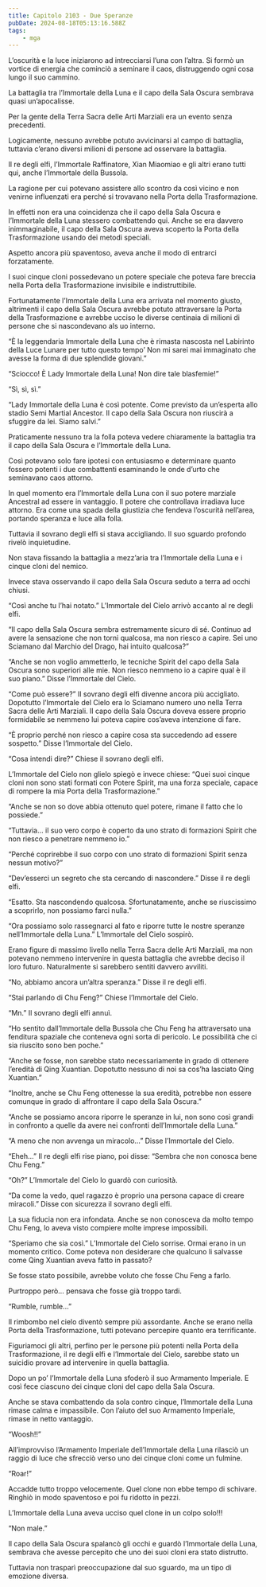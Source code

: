 ```yaml
---
title: Capitolo 2103 - Due Speranze
pubDate: 2024-08-18T05:13:16.588Z
tags:
    - mga
---
```





L’oscurità e la luce iniziarono ad intrecciarsi l’una con l’altra. Si formò un vortice di energia che cominciò a seminare il caos, distruggendo ogni cosa lungo il suo cammino.


La battaglia tra l’Immortale della Luna e il capo della Sala Oscura sembrava quasi un’apocalisse.


Per la gente della Terra Sacra delle Arti Marziali era un evento senza precedenti.


Logicamente, nessuno avrebbe potuto avvicinarsi al campo di battaglia, tuttavia c’erano diversi milioni di persone ad osservare la battaglia.


Il re degli elfi, l’Immortale Raffinatore, Xian Miaomiao e gli altri erano tutti qui, anche l’Immortale della Bussola.


La ragione per cui potevano assistere allo scontro da così vicino e non venirne influenzati era perché si trovavano nella Porta della Trasformazione.


In effetti non era una coincidenza che il capo della Sala Oscura e l’Immortale della Luna stessero combattendo qui. Anche se era davvero inimmaginabile, il capo della Sala Oscura aveva scoperto la Porta della Trasformazione usando dei metodi speciali.


Aspetto ancora più spaventoso, aveva anche il modo di entrarci forzatamente.


I suoi cinque cloni possedevano un potere speciale che poteva fare breccia nella Porta della Trasformazione invisibile e indistruttibile.


Fortunatamente l’Immortale della Luna era arrivata nel momento giusto, altrimenti il capo della Sala Oscura avrebbe potuto attraversare la Porta della Trasformazione e avrebbe ucciso le diverse centinaia di milioni di persone che si nascondevano als uo interno.


“È la leggendaria Immortale della Luna che è rimasta nascosta nel Labirinto della Luce Lunare per tutto questo tempo’ Non mi sarei mai immaginato che avesse la forma di due splendide giovani.”


“Sciocco! È Lady Immortale della Luna! Non dire tale blasfemie!”


“Sì, sì, sì.”


“Lady Immortale della Luna è così potente. Come previsto da un’esperta allo stadio Semi Martial Ancestor. Il capo della Sala Oscura non riuscirà a sfuggire da lei. Siamo salvi.”


Praticamente nessuno tra la folla poteva vedere chiaramente la battaglia tra il capo della Sala Oscura e l’Immortale della Luna.


Così potevano solo fare ipotesi con entusiasmo e determinare quanto fossero potenti i due combattenti esaminando le onde d’urto che seminavano caos attorno.


In quel momento era l’Immortale della Luna con il suo potere marziale Ancestral ad essere in vantaggio. Il potere che controllava irradiava luce attorno. Era come una spada della giustizia che fendeva l’oscurità nell’area, portando speranza e luce alla folla.


Tuttavia il sovrano degli elfi si stava accigliando. Il suo sguardo profondo rivelò inquietudine.


Non stava fissando la battaglia a mezz’aria tra l’Immortale della Luna e i cinque cloni del nemico.


Invece stava osservando il capo della Sala Oscura seduto a terra ad occhi chiusi.


“Così anche tu l’hai notato.” L’Immortale del Cielo arrivò accanto al re degli elfi.


“Il capo della Sala Oscura sembra estremamente sicuro di sé. Continuo ad avere la sensazione che non torni qualcosa, ma non riesco a capire. Sei uno Sciamano dal Marchio del Drago, hai intuito qualcosa?”


“Anche se non voglio ammetterlo, le tecniche Spirit del capo della Sala Oscura sono superiori alle mie. Non riesco nemmeno io a capire qual è il suo piano.” Disse l’Immortale del Cielo.


“Come può essere?” Il sovrano degli elfi divenne ancora più accigliato. Dopotutto l’Immortale del Cielo era lo Sciamano numero uno nella Terra Sacra delle Arti Marziali. Il capo della Sala Oscura doveva essere proprio formidabile se nemmeno lui poteva capire cos’aveva intenzione di fare.


“È proprio perché non riesco a capire cosa sta succedendo ad essere sospetto.” Disse l’Immortale del Cielo.


“Cosa intendi dire?” Chiese il sovrano degli elfi.

L’Immortale del Cielo non glielo spiegò e invece chiese: “Quei suoi cinque cloni non sono stati formati con Potere Spirit, ma una forza speciale, capace di rompere la mia Porta della Trasformazione.”


“Anche se non so dove abbia ottenuto quel potere, rimane il fatto che lo possiede.”

“Tuttavia… il suo vero corpo è coperto da uno strato di formazioni Spirit che non riesco a penetrare nemmeno io.”


“Perché coprirebbe il suo corpo con uno strato di formazioni Spirit senza nessun motivo?”


“Dev’esserci un segreto che sta cercando di nascondere.” Disse il re degli elfi.


“Esatto. Sta nascondendo qualcosa. Sfortunatamente, anche se riuscissimo a scoprirlo, non possiamo farci nulla.”


“Ora possiamo solo rassegnarci al fato e riporre tutte le nostre speranze nell’Immortale della Luna.” L’Immortale del Cielo sospirò.


Erano figure di massimo livello nella Terra Sacra delle Arti Marziali, ma non potevano nemmeno intervenire in questa battaglia che avrebbe deciso il loro futuro. Naturalmente si sarebbero sentiti davvero avviliti.

“No, abbiamo ancora un’altra speranza.” Disse il re degli elfi.

“Stai parlando di Chu Feng?” Chiese l’Immortale del Cielo.

“Mn.” Il sovrano degli elfi annuì.


“Ho sentito dall’Immortale della Bussola che Chu Feng ha attraversato una fenditura spaziale che conteneva ogni sorta di pericolo. Le possibilità che ci sia riuscito sono ben poche.”

“Anche se fosse, non sarebbe stato necessariamente in grado di ottenere l’eredità di Qing Xuantian. Dopotutto nessuno di noi sa cos’ha lasciato Qing Xuantian.”


“Inoltre, anche se Chu Feng ottenesse la sua eredità, potrebbe non essere comunque in grado di affrontare il capo della Sala Oscura.”

“Anche se possiamo ancora riporre le speranze in lui, non sono così grandi in confronto a quelle da avere nei confronti dell’Immortale della Luna.”


“A meno che non avvenga un miracolo…” Disse l’Immortale del Cielo.

“Eheh…” Il re degli elfi rise piano, poi disse: “Sembra che non conosca bene Chu Feng.”


“Oh?” L’Immortale del Cielo lo guardò con curiosità.


“Da come la vedo, quel ragazzo è proprio una persona capace di creare miracoli.” Disse con sicurezza il sovrano degli elfi.


La sua fiducia non era infondata. Anche se non conosceva da molto tempo Chu Feng, lo aveva visto compiere molte imprese impossibili.


“Speriamo che sia così.” L’Immortale del Cielo sorrise. Ormai erano in un momento critico. Come poteva non desiderare che qualcuno li salvasse come Qing Xuantian aveva fatto in passato?


Se fosse stato possibile, avrebbe voluto che fosse Chu Feng a farlo.


Purtroppo però… pensava che fosse già troppo tardi.

“Rumble, rumble…”


Il rimbombo nel cielo diventò sempre più assordante. Anche se erano nella Porta della Trasformazione, tutti potevano percepire quanto era terrificante.

Figuriamoci gli altri, perfino per le persone più potenti nella Porta della Trasformazione, il re degli elfi e l’Immortale del Cielo, sarebbe stato un suicidio provare ad intervenire in quella battaglia.


Dopo un po’ l’Immortale della Luna sfoderò il suo Armamento Imperiale. E così fece ciascuno dei cinque cloni del capo della Sala Oscura.


Anche se stava combattendo da sola contro cinque, l’Immortale della Luna rimase calma e impassibile. Con l’aiuto del suo Armamento Imperiale, rimase in netto vantaggio.


“Woosh!!”


All’improvviso l’Armamento Imperiale dell’Immortale della Luna rilasciò un raggio di luce che sfrecciò verso uno dei cinque cloni come un fulmine.


“Roar!”


Accadde tutto troppo velocemente. Quel clone non ebbe tempo di schivare. Ringhiò in modo spaventoso e poi fu ridotto in pezzi.


L’Immortale della Luna aveva ucciso quel clone in un colpo solo!!!


“Non male.”

Il capo della Sala Oscura spalancò gli occhi e guardò l’Immortale della Luna, sembrava che avesse percepito che uno dei suoi cloni era stato distrutto.


Tuttavia non trasparì preoccupazione dal suo sguardo, ma un tipo di emozione diversa.

